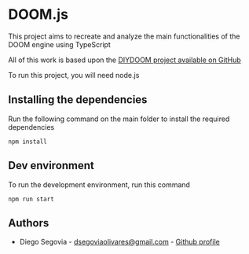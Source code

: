 # DOOM.js

This project aims to recreate and analyze the main functionalities of the DOOM engine using TypeScript

All of this work is based upon the [DIYDOOM project available on GitHub](https://github.com/amroibrahim/DIYDoom)

To run this project, you will need node.js

## Installing the dependencies

Run the following command on the main folder to install the required dependencies

```
npm install
```

## Dev environment

To run the development environment, run this command

```
npm run start
```

## Authors
- Diego Segovia - dsegoviaolivares@gmail.com - [Github profile](https://github.com/segovia-no)
